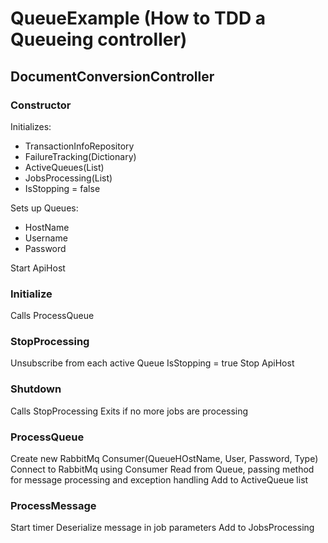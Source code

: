 QueueExample (How to TDD a Queueing controller)
===============================================

## DocumentConversionController

### Constructor
Initializes:
- TransactionInfoRepository
- FailureTracking(Dictionary)
- ActiveQueues(List)
- JobsProcessing(List)
- IsStopping = false

Sets up Queues:
- HostName
- Username
- Password

Start ApiHost

### Initialize
Calls ProcessQueue

### StopProcessing
Unsubscribe from each active Queue
IsStopping = true
Stop ApiHost

### Shutdown
Calls StopProcessing
Exits if no more jobs are processing

### ProcessQueue
Create new RabbitMq Consumer(QueueHOstName, User, Password, Type)
Connect to RabbitMq using Consumer
Read from Queue, passing method for message processing and exception
handling
Add to ActiveQueue list

### ProcessMessage
Start timer
Deserialize message in job parameters
Add to JobsProcessing

